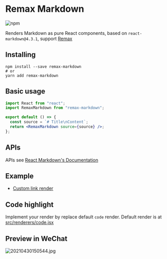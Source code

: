 # Remax Markdown

![npm](https://img.shields.io/npm/v/remax-markdown)

Renders Markdown as pure React components, based on `react-markdown@4.3.1`, support [Remax](http://remaxjs.org/)

## Installing

```shell
npm install --save remax-markdown
# or
yarn add remax-markdown
```

## Basic usage

```jsx
import React from "react";
import RemaxMarkdown from "remax-markdown";

export default () => {
  const source = `# Title\nContent`;
  return <RemaxMarkdown source={source} />;
};
```

## APIs

APIs see [React Markdown's Documentation](https://github.com/remarkjs/react-markdown/tree/v4.3.1)

## Example

* [Custom link render](example/custom-link-render)

## Code highlight

Implement your render by replace default `code` render.
Default render is at [src/renderers/code.jsx](src/renderers/code.jsx)

## Preview in WeChat

![20210430150544.jpg](https://i.loli.net/2021/04/30/lt3wx5ZGjTJcgfk.jpg)
